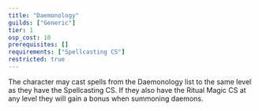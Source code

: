 ```yaml
---
title: "Daemonology"
guilds: ["Generic"]
tier: 1
osp_cost: 10
prerequisites: []
requirements: ["Spellcasting CS"]
restricted: true
---
```

The character may cast spells from the Daemonology list to the same level as they have the Spellcasting CS. If they also have the Ritual Magic CS at any level they will gain a bonus when summoning daemons.